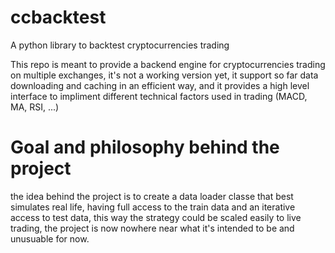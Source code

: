 # ccbacktest
A python library to backtest cryptocurrencies trading

This repo is meant to provide a backend engine for cryptocurrencies trading on multiple exchanges, it's not a working version yet, 
it support so far data downloading and caching in an efficient way,  and it provides a high level interface to impliment different 
technical factors used in trading (MACD, MA, RSI, ...) 

# Goal and philosophy behind the project
the idea behind the project is to create a data loader classe that best simulates real life, having full access to the train data and an iterative access to test data, this way the strategy could be scaled easily to live trading,  the project is now nowhere near what it's intended to be and unusuable for now.
